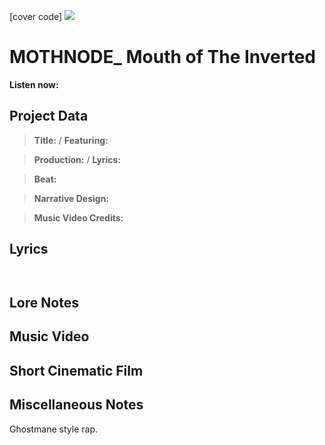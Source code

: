 [cover code] ![](57175019_319474918741616_8502199518755923887_n.jpg)

# MOTHNODE_ Mouth of The Inverted

**Listen now:** 

## Project Data



> **Title:**  / **Featuring:** 

> **Production:**  / **Lyrics:** 

> **Beat:**

> **Narrative Design:**

> **Music Video Credits:**


## Lyrics

```


```

## Lore Notes

## Music Video

## Short Cinematic Film

## Miscellaneous Notes

Ghostmane style rap.
